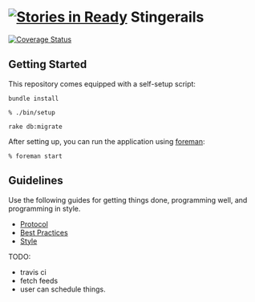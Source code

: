 [![Stories in Ready](https://badge.waffle.io/blairanderson/stringer.png?label=ready&title=Ready)](https://waffle.io/blairanderson/stringer)
Stingerails
===========
[![Coverage Status](https://coveralls.io/repos/blairanderson/stringer/badge.png)](https://coveralls.io/r/blairanderson/stringer)

Getting Started
---------------

This repository comes equipped with a self-setup script:

    bundle install

    % ./bin/setup

    rake db:migrate

After setting up, you can run the application using [foreman]:

    % foreman start

[foreman]: http://ddollar.github.io/foreman/

Guidelines
----------

Use the following guides for getting things done, programming well, and
programming in style.

* [Protocol](http://github.com/thoughtbot/guides/blob/master/protocol)
* [Best Practices](http://github.com/thoughtbot/guides/blob/master/best-practices)
* [Style](http://github.com/thoughtbot/guides/blob/master/style)


TODO:
- travis ci
- fetch feeds
- user can schedule things.
